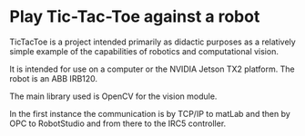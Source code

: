 # Play Tic-Tac-Toe against a robot

TicTacToe is a project intended primarily as didactic purposes as a relatively simple example of the capabilities of robotics and computational vision.

It is intended for use on a computer or the NVIDIA Jetson TX2 platform.  The robot is an ABB IRB120.

The main library used is OpenCV for the vision module.

In the first instance the communication is by TCP/IP to matLab and then by OPC to RobotStudio and from there to the IRC5 controller.
